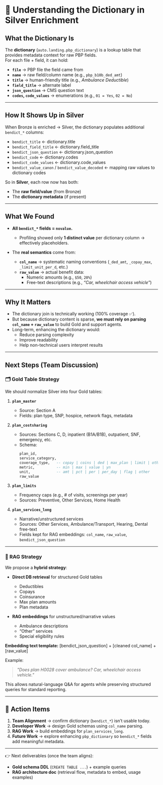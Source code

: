 # 📖 Understanding the Dictionary in Silver Enrichment

## What the Dictionary Is
The **dictionary** (`auto.landing.pbp_dictionary`) is a lookup table that provides metadata context for raw PBP fields.  
For each file + field, it can hold:

- **`file`** → PBP file the field came from  
- **`name`** → raw field/column name (e.g., `pbp_b10b_ded_amt`)  
- **`title`** → human-friendly title (e.g., *Ambulance Deductible*)  
- **`field_title`** → alternate label  
- **`json_question`** → CMS question text  
- **`codes`, `code_values`** → enumerations (e.g., `01 = Yes`, `02 = No`)  

---

## How It Shows Up in Silver
When Bronze is enriched → Silver, the dictionary populates additional `bendict_*` columns:

- `bendict_title` ← dictionary.title  
- `bendict_field_title` ← dictionary.field_title  
- `bendict_json_question` ← dictionary.json_question  
- `bendict_code` ← dictionary.codes  
- `bendict_code_values` ← dictionary.code_values  
- `bendict_value_canon` / `bendict_value_decoded` ← mapping raw values to dictionary codes  

So in **Silver**, each row now has both:
- The **raw field/value** (from Bronze)  
- The **dictionary metadata** (if present)  

---

## What We Found
- **All `bendict_*` fields = `novalue`.**  
  - Profiling showed only **1 distinct value** per dictionary column → effectively placeholders.  

- The **real semantics** come from:  
  - **`col_name`** → systematic naming conventions (`_ded_amt`, `_copay_max`, `_limit_unit_per_d`, etc.)  
  - **`raw_value`** → actual benefit data:  
    - Numeric amounts (e.g., `$50`, `20%`)  
    - Free-text descriptions (e.g., *“Car, wheelchair access vehicle”*)  

---

## Why It Matters
- The dictionary join is technically working (100% coverage ✅).  
- But because dictionary content is sparse, **we must rely on parsing `col_name` + `raw_value`** to build Gold and support agents.  
- Long-term, enhancing the dictionary would:  
  - Reduce parsing complexity  
  - Improve readability  
  - Help non-technical users interpret results  

---

## Next Steps (Team Discussion)

### 🗂 Gold Table Strategy
We should normalize Silver into four Gold tables:

1. **`plan_master`**  
   - Source: Section A  
   - Fields: plan type, SNP, hospice, network flags, metadata  

2. **`plan_costsharing`**  
   - Sources: Sections C, D, inpatient (B1A/B1B), outpatient, SNF, emergency, etc.  
   - Schema:  
     ```sql
     plan_id,
     service_category,
     coverage_type,   -- copay | coins | ded | max_plan | limit | other
     metric,          -- min | max | value | yn
     unit,            -- amt | pct | per | per_day | flag | other
     raw_value
     ```

3. **`plan_limits`**  
   - Frequency caps (e.g., # of visits, screenings per year)  
   - Sources: Preventive, Other Services, Home Health  

4. **`plan_services_long`**  
   - Narrative/unstructured services  
   - Sources: Other Services, Ambulance/Transport, Hearing, Dental free-text  
   - Fields kept for RAG embeddings: `col_name`, `raw_value`, `bendict_json_question`  

---

### 🤖 RAG Strategy
We propose a **hybrid strategy**:

- **Direct DB retrieval** for structured Gold tables  
  - Deductibles  
  - Copays  
  - Coinsurance  
  - Max plan amounts  
  - Plan metadata  

- **RAG embeddings** for unstructured/narrative values  
  - Ambulance descriptions  
  - “Other” services  
  - Special eligibility rules  

**Embedding text template:**
[bendict_json_question] + [cleaned col_name] + [raw_value]


Example:  
> *"Does plan H0028 cover ambulance? Car, wheelchair access vehicle."*  

This allows natural-language Q&A for agents while preserving structured queries for standard reporting.

---

## 🚦 Action Items
1. **Team Alignment** → confirm dictionary (`bendict_*`) isn’t usable today.  
2. **Developer Work** → design Gold schemas using `col_name` parsing.  
3. **RAG Work** → build embeddings for `plan_services_long`.  
4. **Future Work** → explore enhancing `pbp_dictionary` so `bendict_*` fields add meaningful metadata.  

---

👉 Next deliverables (once the team aligns):  
- **Gold schema DDL** (`CREATE TABLE ...`) + example queries  
- **RAG architecture doc** (retrieval flow, metadata to embed, usage examples)  
